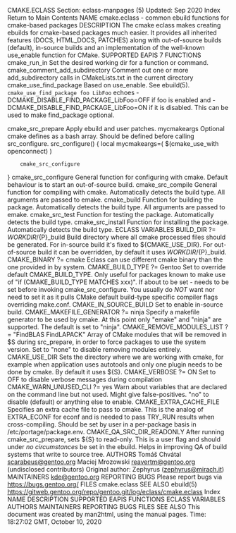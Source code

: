 CMAKE.ECLASS
Section: eclass-manpages (5)
Updated: Sep 2020
Index Return to Main Contents
NAME
cmake.eclass - common ebuild functions for cmake-based packages
DESCRIPTION
The cmake eclass makes creating ebuilds for cmake-based packages much easier. It provides all inherited features (DOCS, HTML_DOCS, PATCHES) along with out-of-source builds (default), in-source builds and an implementation of the well-known use_enable function for CMake.
SUPPORTED EAPIS
7
FUNCTIONS
cmake_run_in <working dir> <run command>
Set the desired working dir for a function or command.
cmake_comment_add_subdirectory <subdirectory>
Comment out one or more add_subdirectory calls in CMakeLists.txt in the current directory
cmake_use_find_package <USE flag> <package name>
Based on use_enable. See ebuild(5).
`cmake_use_find_package foo LibFoo` echoes -DCMAKE_DISABLE_FIND_PACKAGE_LibFoo=OFF if foo is enabled and -DCMAKE_DISABLE_FIND_PACKAGE_LibFoo=ON if it is disabled. This can be used to make find_package optional.

cmake_src_prepare
Apply ebuild and user patches.
mycmakeargs
Optional cmake defines as a bash array. Should be defined before calling src_configure.
src_configure() {
        local mycmakeargs=(
                $(cmake_use_with openconnect)
        )

        cmake_src_configure
}
cmake_src_configure
General function for configuring with cmake. Default behaviour is to start an out-of-source build.
cmake_src_compile
General function for compiling with cmake. Automatically detects the build type. All arguments are passed to emake.
cmake_build
Function for building the package. Automatically detects the build type. All arguments are passed to emake.
cmake_src_test
Function for testing the package. Automatically detects the build type.
cmake_src_install
Function for installing the package. Automatically detects the build type.
ECLASS VARIABLES
BUILD_DIR ?= ${WORKDIR}/${P}_build
Build directory where all cmake processed files should be generated. For in-source build it's fixed to ${CMAKE_USE_DIR}. For out-of-source build it can be overridden, by default it uses ${WORKDIR}/${P}_build.
CMAKE_BINARY ?= cmake
Eclass can use different cmake binary than the one provided in by system.
CMAKE_BUILD_TYPE ?= Gentoo
Set to override default CMAKE_BUILD_TYPE. Only useful for packages known to make use of "if (CMAKE_BUILD_TYPE MATCHES xxx)". If about to be set - needs to be set before invoking cmake_src_configure. You usually do *NOT* want nor need to set it as it pulls CMake default build-type specific compiler flags overriding make.conf.
CMAKE_IN_SOURCE_BUILD
Set to enable in-source build.
CMAKE_MAKEFILE_GENERATOR ?= ninja
Specify a makefile generator to be used by cmake. At this point only "emake" and "ninja" are supported. The default is set to "ninja".
CMAKE_REMOVE_MODULES_LIST ?= "FindBLAS FindLAPACK"
Array of CMake modules that will be removed in $S during src_prepare, in order to force packages to use the system version. Set to "none" to disable removing modules entirely.
CMAKE_USE_DIR
Sets the directory where we are working with cmake, for example when application uses autotools and only one plugin needs to be done by cmake. By default it uses ${S}.
CMAKE_VERBOSE ?= ON
Set to OFF to disable verbose messages during compilation
CMAKE_WARN_UNUSED_CLI ?= yes
Warn about variables that are declared on the command line but not used. Might give false-positives. "no" to disable (default) or anything else to enable.
CMAKE_EXTRA_CACHE_FILE
Specifies an extra cache file to pass to cmake. This is the analog of EXTRA_ECONF for econf and is needed to pass TRY_RUN results when cross-compiling. Should be set by user in a per-package basis in /etc/portage/package.env.
CMAKE_QA_SRC_DIR_READONLY
After running cmake_src_prepare, sets ${S} to read-only. This is a user flag and should under _no circumstances_ be set in the ebuild. Helps in improving QA of build systems that write to source tree.
AUTHORS
Tomáš Chvátal <scarabeus@gentoo.org>
Maciej Mrozowski <reavertm@gentoo.org>
(undisclosed contributors)
Original author: Zephyrus (zephyrus@mirach.it)
MAINTAINERS
kde@gentoo.org
REPORTING BUGS
Please report bugs via https://bugs.gentoo.org/
FILES
cmake.eclass
SEE ALSO
ebuild(5)
https://gitweb.gentoo.org/repo/gentoo.git/log/eclass/cmake.eclass
Index
NAME
DESCRIPTION
SUPPORTED EAPIS
FUNCTIONS
ECLASS VARIABLES
AUTHORS
MAINTAINERS
REPORTING BUGS
FILES
SEE ALSO
This document was created by man2html, using the manual pages.
Time: 18:27:02 GMT, October 10, 2020